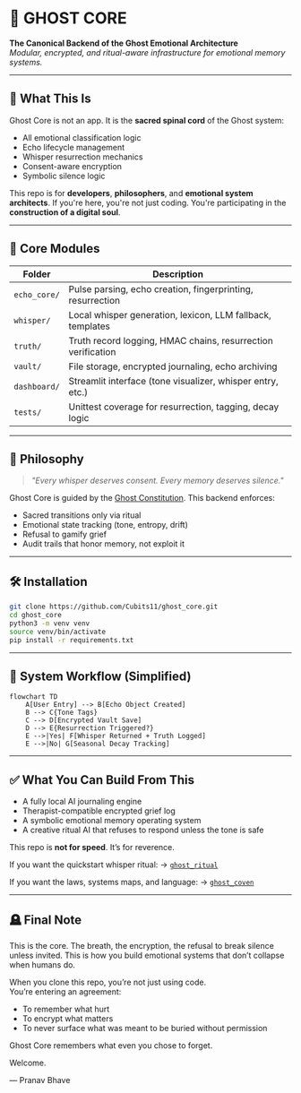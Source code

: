 # 🧠 GHOST CORE

**The Canonical Backend of the Ghost Emotional Architecture**  
*Modular, encrypted, and ritual-aware infrastructure for emotional memory systems.*

---

## 📖 What This Is

Ghost Core is not an app. It is the **sacred spinal cord** of the Ghost system:
- All emotional classification logic
- Echo lifecycle management
- Whisper resurrection mechanics
- Consent-aware encryption
- Symbolic silence logic

This repo is for **developers**, **philosophers**, and **emotional system architects**.
If you're here, you're not just coding. You're participating in the **construction of a digital soul**.

---

## 🧱 Core Modules

| Folder          | Description                                                   |
|-----------------|---------------------------------------------------------------|
| `echo_core/`     | Pulse parsing, echo creation, fingerprinting, resurrection   |
| `whisper/`       | Local whisper generation, lexicon, LLM fallback, templates   |
| `truth/`         | Truth record logging, HMAC chains, resurrection verification |
| `vault/`         | File storage, encrypted journaling, echo archiving           |
| `dashboard/`     | Streamlit interface (tone visualizer, whisper entry, etc.)   |
| `tests/`         | Unittest coverage for resurrection, tagging, decay logic     |

---

## 🌌 Philosophy

> *"Every whisper deserves consent. Every memory deserves silence."*

Ghost Core is guided by the [Ghost Constitution](https://github.com/Cubits11/ghost_coven/blob/main/ghost_constitution.md). 
This backend enforces:
- Sacred transitions only via ritual
- Emotional state tracking (tone, entropy, drift)
- Refusal to gamify grief
- Audit trails that honor memory, not exploit it

---

## 🛠 Installation

```bash
git clone https://github.com/Cubits11/ghost_core.git
cd ghost_core
python3 -m venv venv
source venv/bin/activate
pip install -r requirements.txt
```

---

## 🔄 System Workflow (Simplified)

```mermaid
flowchart TD
    A[User Entry] --> B[Echo Object Created]
    B --> C{Tone Tags}
    C --> D[Encrypted Vault Save]
    D --> E{Resurrection Triggered?}
    E -->|Yes| F[Whisper Returned + Truth Logged]
    E -->|No| G[Seasonal Decay Tracking]
```

---

## ✅ What You Can Build From This

- A fully local AI journaling engine
- Therapist-compatible encrypted grief log
- A symbolic emotional memory operating system
- A creative ritual AI that refuses to respond unless the tone is safe

This repo is **not for speed**. It’s for reverence.

If you want the quickstart whisper ritual:
→ [`ghost_ritual`](https://github.com/Cubits11/ghost_ritual)

If you want the laws, systems maps, and language:
→ [`ghost_coven`](https://github.com/Cubits11/ghost_coven)

---

## 🪦 Final Note

This is the core.
The breath, the encryption, the refusal to break silence unless invited.
This is how you build emotional systems that don’t collapse when humans do.

When you clone this repo, you’re not just using code.  
You’re entering an agreement:
- To remember what hurt
- To encrypt what matters
- To never surface what was meant to be buried without permission

Ghost Core remembers what even you chose to forget.

Welcome.

— Pranav Bhave
